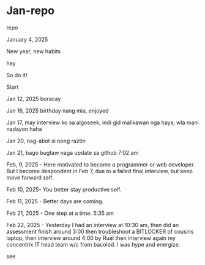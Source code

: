 # Jan-repo
repo


January 4, 2025

New year, new habits

 hey

So do it!

Start

Jan 12, 2025 boracay

Jan 16, 2025 birthday nang mia, enjoyed

Jan 17, may interview ko sa algoseek, indi gid malikawan nga hays, wla mani nadayon haha

Jan 20, nag-abot si nong raztin

Jan 21, bago bugtaw naga update sa github 7:02 am

Feb, 9, 2025 - Here motivated to become a programmer or web developer. But I become despondent in Feb 7, due to a failed final interview, but keep move forward self.

Feb 10, 2025- You better stay productive self.

Feb 11, 2025 - Better days are coming.

Feb 21, 2025 - One step at a time. 5:35 am

Feb 22, 2025 - Yesterday I had an interview at 10:30 am, then did an assessment finish around 3:00 then troubleshoot a BITLOCKER of cousins laptop, then interview around 4:00 by Ruel then interview again my concentrix IT head team w/c from bacolod. I was hype and energize.

see 
